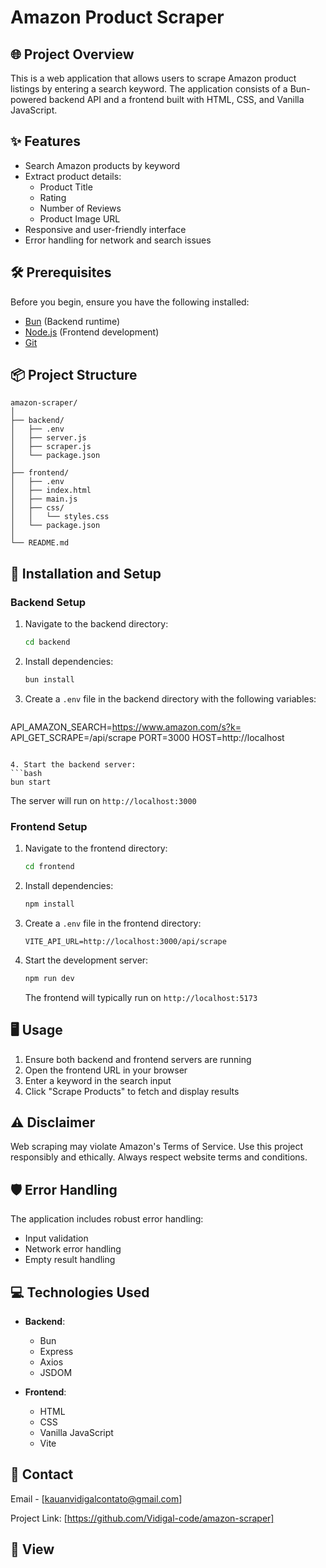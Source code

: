 # Amazon Product Scraper

## 🌐 Project Overview

This is a web application that allows users to scrape Amazon product listings by entering a search keyword. The application consists of a Bun-powered backend API and a frontend built with HTML, CSS, and Vanilla JavaScript.

## ✨ Features

- Search Amazon products by keyword
- Extract product details:
   - Product Title
   - Rating
   - Number of Reviews
   - Product Image URL
- Responsive and user-friendly interface
- Error handling for network and search issues

## 🛠 Prerequisites

Before you begin, ensure you have the following installed:
- [Bun](https://bun.sh/) (Backend runtime)
- [Node.js](https://nodejs.org/) (Frontend development)
- [Git](https://git-scm.com/)

## 📦 Project Structure

```
amazon-scraper/
│
├── backend/
│   ├── .env
│   ├── server.js
│   ├── scraper.js
│   └── package.json
│
├── frontend/
│   ├── .env
│   ├── index.html
│   ├── main.js
│   ├── css/
│   │   └── styles.css
│   └── package.json
│
└── README.md
```

## 🚀 Installation and Setup

### Backend Setup

1. Navigate to the backend directory:
   ```bash
   cd backend
   ```

2. Install dependencies:
   ```bash
   bun install
   ```

3. Create a `.env` file in the backend directory with the following variables:
   ```
  API_AMAZON_SEARCH=https://www.amazon.com/s?k=
  API_GET_SCRAPE=/api/scrape
  PORT=3000
  HOST=http://localhost
   ```

4. Start the backend server:
   ```bash
   bun start
   ```
   The server will run on `http://localhost:3000`

### Frontend Setup

1. Navigate to the frontend directory:
   ```bash
   cd frontend
   ```

2. Install dependencies:
   ```bash
   npm install
   ```

3. Create a `.env` file in the frontend directory:
   ```
   VITE_API_URL=http://localhost:3000/api/scrape
   ```

4. Start the development server:
   ```bash
   npm run dev
   ```
   The frontend will typically run on `http://localhost:5173`

## 🖥 Usage

1. Ensure both backend and frontend servers are running
2. Open the frontend URL in your browser
3. Enter a keyword in the search input
4. Click "Scrape Products" to fetch and display results

## ⚠️ Disclaimer

Web scraping may violate Amazon's Terms of Service. Use this project responsibly and ethically. Always respect website terms and conditions.

## 🛡 Error Handling

The application includes robust error handling:
- Input validation
- Network error handling
- Empty result handling

## 💻 Technologies Used

- **Backend**:
   - Bun
   - Express
   - Axios
   - JSDOM

- **Frontend**:
   - HTML
   - CSS
   - Vanilla JavaScript
   - Vite

## 📧 Contact

Email - [kauanvidigalcontato@gmail.com]

Project Link: [https://github.com/Vidigal-code/amazon-scraper]


## 👀 View

